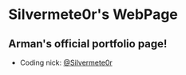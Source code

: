 # Silvermete0r's WebPage

## Arman's official portfolio page! 

 - Coding nick: [@Silvermete0r](https://github.com/silvermete0r)